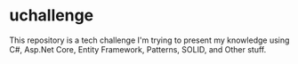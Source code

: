 # uchallenge
This repository is a tech challenge I'm trying to present my knowledge using C#, Asp.Net Core, Entity Framework, Patterns, SOLID, and Other stuff.
